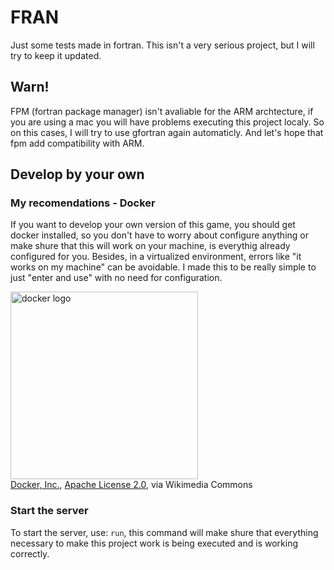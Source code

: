 # FRAN

Just some tests made in fortran. This isn't a very serious project, but I will try to keep it updated.

## Warn!

FPM (fortran package manager) isn't avaliable for the ARM archtecture, if you are using a mac you will have problems executing this project localy. So on this cases, I will try to use gfortran again automaticly. And let's hope that fpm add compatibility with ARM.

## Develop by your own

### My recomendations - Docker

If you want to develop your own version of this game, you should get docker installed, so you don't have to worry about configure anything or make shure that this will work on your machine, is everythig already configured for you. Besides, in a virtualized environment, errors like "it works on my machine" can be avoidable. I made this to be really simple to just "enter and use" with no need for configuration. <!--fuck the history that was deleted because of him, how could he do that with me?-->

<img src="https://upload.wikimedia.org/wikipedia/commons/7/70/Docker_logo.png?20240428132226" alt="docker logo" width="300px"><br/>
<a href="https://commons.wikimedia.org/wiki/File:Docker_logo.png">Docker, Inc.</a>, <a href="http://www.apache.org/licenses/LICENSE-2.0">Apache License 2.0</a>, via Wikimedia Commons

### Start the server

To start the server, use: `run`, this command will make shure that everything necessary to make this project work is being executed and is working correctly.

